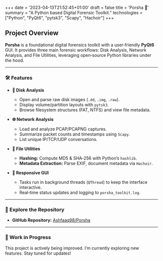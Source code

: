+++
date = '2023-04-13T21:52:45+01:00'
draft = false
title = 'Porsha 🫆' 
summary = "A Python based Digital Forensic Toolkit."
technologies = ["Python", "PyQt6", "pytsk3", "Scapy", "Hachoir"]
+++


## Project Overview

**Porsha** is a foundational digital forensics toolkit with a user‑friendly **PyQt6** GUI. It provides three main forensic workflows: Disk Analysis, Network Analysis, and File Utilities, leveraging open‑source Python libraries under the hood.

---

### 🛠️ Features

- **📀 Disk Analysis**  
  - Open and parse raw disk images (`.dd`, `.img`, `.raw`).  
  - Display volume/partition layouts with `pytsk3`.  
  - Browse filesystem structures (FAT, NTFS) and view file metadata.

- **🌐 Network Analysis**  
  - Load and analyze PCAP/PCAPNG captures.  
  - Summarize packet counts and timestamps using `Scapy`.  
  - List unique IP/TCP/UDP conversations.

- **🧰 File Utilities**  
  - **Hashing:** Compute MD5 & SHA‑256 with Python’s `hashlib`.  
  - **Metadata Extraction:** Parse EXIF, document metadata via `Hachoir`.

- **🔄 Responsive GUI**  
  - Tasks run in background threads (`QThread`) to keep the interface interactive.  
  - Real‑time status updates and logging to `porsha_toolkit.log`.

---

### 🔗 Explore the Repository

- **GitHub Repository:** [Ashfaaq98/Porsha](https://github.com/Ashfaaq98/Porsha)

---

### 🚧 Work in Progress

This project is actively being improved. I’m currently exploring new features. Stay tuned for updates!